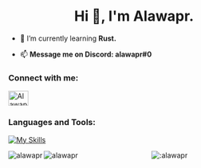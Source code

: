 <h1 align="center">Hi 👋, I'm Alawapr.</h1>

- 🌱 I’m currently learning **Rust.**

- 📫 **Message me on Discord: alawapr#0**

<h3 align="left">Connect with me:</h3>
<p align="left">
<a href="https://discord.gg/" target="blank"><img align="center" src="https://raw.githubusercontent.com/rahuldkjain/github-profile-readme-generator/master/src/images/icons/Social/discord.svg" alt="Alawapr#4968" height="30" width="40" /></a>
</p>

<h3 align="left">Languages and Tools:</h3>

[![My Skills](https://skillicons.dev/icons?i=actix,c,cpp,cs,dotnet,git,github,java,linux,mongodb,firebase,nginx,postman,py,rust,vim,visualstudio,vscode)](https://skillicons.dev)

<p><img align="left" src="https://github-readme-stats.vercel.app/api/top-langs?username=alawapr&show_icons=true&locale=en&layout=compact&theme=onedark" alt="alawapr" /></p>

<p><img align="left" src="https://github-readme-stats.vercel.app/api?username=alawapr&show_icons=true&locale=en&layout=compact&theme=onedark" alt="alawapr" /></p>


<p align="center"><img src="https://count.getloli.com/get/@:alawapr" alt=":alawapr" /> </p>
